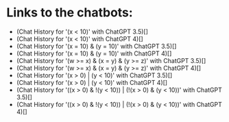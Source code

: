# Links to the chatbots:

- (Chat History for '(x < 10)' with ChatGPT 3.5)[]
- (Chat History for '(x < 10)' with ChatGPT 4)[]
- (Chat History for '(x = 10) & (y = 10)' with ChatGPT 3.5)[]
- (Chat History for '(x = 10) & (y = 10)' with ChatGPT 4)[]
- (Chat History for '(w >= x) & (x = y) & (y >= z)' with ChatGPT 3.5)[]
- (Chat History for '(w >= x) & (x = y) & (y >= z)' with ChatGPT 4)[]
- (Chat History for '(x > 0) | (y < 10)' with ChatGPT 3.5)[]
- (Chat History for '(x > 0) | (y < 10)' with ChatGPT 4)[]
- (Chat History for '((x > 0) & !(y < 10)) | (!(x > 0) & (y < 10))' with ChatGPT 3.5)[]
- (Chat History for '((x > 0) & !(y < 10)) | (!(x > 0) & (y < 10))' with ChatGPT 4)[]
